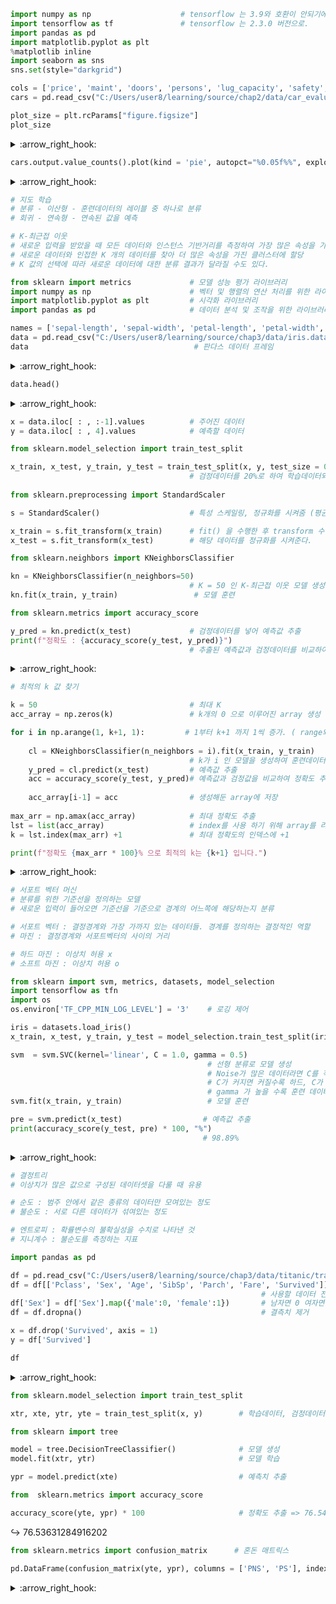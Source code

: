 ```python
import numpy as np                    # tensorflow 는 3.9와 호환이 안되기에 3.8버전으로.
import tensorflow as tf               # tensorflow 는 2.3.0 버전으로.
import pandas as pd
import matplotlib.pyplot as plt
%matplotlib inline
import seaborn as sns
sns.set(style="darkgrid")
```

```python
cols = ['price', 'maint', 'doors', 'persons', 'lug_capacity', 'safety', 'output']
cars = pd.read_csv("C:/Users/user8/learning/source/chap2/data/car_evaluation.csv", names = cols, header=None)

plot_size = plt.rcParams["figure.figsize"]
plot_size
```

<details>
<summary> :arrow_right_hook: </summary>
  
  [6.4, 4.8]
</details>

```python
cars.output.value_counts().plot(kind = 'pie', autopct="%0.05f%%", explode = (0.05,0.05,0.05,0.05))
```

<details>
<summary> :arrow_right_hook: </summary>

![output_14_1](https://user-images.githubusercontent.com/95046369/198939913-7fe8a53f-591d-4aac-86f2-b1aafc13ad9b.png)

</details>

```python
# 지도 학습
# 분류 - 이산형 - 훈련데이터의 레이블 중 하나로 분류
# 회귀 - 연속형 - 연속된 값을 예측
```

```python
# K-최근접 이웃
# 새로운 입력을 받았을 때 모든 데이터와 인스턴스 기반거리를 측정하여 가장 많은 속성을 가진 클러스터에 할당하는 분류
# 새로운 데이터와 인접한 K 개의 데이터를 찾아 더 많은 속성을 가진 클러스터에 할당
# K 값의 선택에 따라 새로운 데이터에 대한 분류 결과가 달라질 수도 있다.
```

```python
from sklearn import metrics             # 모델 성능 평가 라이브러리
import numpy as np                      # 벡터 및 행렬의 연산 처리를 위한 라이브러리
import matplotlib.pyplot as plt         # 시각화 라이브러리
import pandas as pd                     # 데이터 분석 및 조작을 위한 라이브러리
```

```python
names = ['sepal-length', 'sepal-width', 'petal-length', 'petal-width', 'class']
data = pd.read_csv("C:/Users/user8/learning/source/chap3/data/iris.data", names=names)
data                                     # 판다스 데이터 프레임
```
<details>
<summary> :arrow_right_hook: </summary>
  
<div>

<table border="1" class="dataframe">
  <thead>
    <tr style="text-align: right;">
      <th></th>
      <th>sepal-length</th>
      <th>sepal-width</th>
      <th>petal-length</th>
      <th>petal-width</th>
      <th>class</th>
    </tr>
  </thead>
  <tbody>
    <tr>
      <th>0</th>
      <td>5.1</td>
      <td>3.5</td>
      <td>1.4</td>
      <td>0.2</td>
      <td>Iris-setosa</td>
    </tr>
    <tr>
      <th>1</th>
      <td>4.9</td>
      <td>3.0</td>
      <td>1.4</td>
      <td>0.2</td>
      <td>Iris-setosa</td>
    </tr>
    <tr>
      <th>2</th>
      <td>4.7</td>
      <td>3.2</td>
      <td>1.3</td>
      <td>0.2</td>
      <td>Iris-setosa</td>
    </tr>
    <tr>
      <th>3</th>
      <td>4.6</td>
      <td>3.1</td>
      <td>1.5</td>
      <td>0.2</td>
      <td>Iris-setosa</td>
    </tr>
    <tr>
      <th>4</th>
      <td>5.0</td>
      <td>3.6</td>
      <td>1.4</td>
      <td>0.2</td>
      <td>Iris-setosa</td>
    </tr>
    <tr>
      <th>...</th>
      <td>...</td>
      <td>...</td>
      <td>...</td>
      <td>...</td>
      <td>...</td>
    </tr>
    <tr>
      <th>145</th>
      <td>6.7</td>
      <td>3.0</td>
      <td>5.2</td>
      <td>2.3</td>
      <td>Iris-virginica</td>
    </tr>
    <tr>
      <th>146</th>
      <td>6.3</td>
      <td>2.5</td>
      <td>5.0</td>
      <td>1.9</td>
      <td>Iris-virginica</td>
    </tr>
    <tr>
      <th>147</th>
      <td>6.5</td>
      <td>3.0</td>
      <td>5.2</td>
      <td>2.0</td>
      <td>Iris-virginica</td>
    </tr>
    <tr>
      <th>148</th>
      <td>6.2</td>
      <td>3.4</td>
      <td>5.4</td>
      <td>2.3</td>
      <td>Iris-virginica</td>
    </tr>
    <tr>
      <th>149</th>
      <td>5.9</td>
      <td>3.0</td>
      <td>5.1</td>
      <td>1.8</td>
      <td>Iris-virginica</td>
    </tr>
  </tbody>
</table>
</div>

</details>

```python
data.head()
```

<details>
<summary> :arrow_right_hook: </summary>
  
<div>

<table border="1" class="dataframe">
  <thead>
    <tr style="text-align: right;">
      <th></th>
      <th>sepal-length</th>
      <th>sepal-width</th>
      <th>petal-length</th>
      <th>petal-width</th>
      <th>class</th>
    </tr>
  </thead>
  <tbody>
    <tr>
      <th>0</th>
      <td>5.1</td>
      <td>3.5</td>
      <td>1.4</td>
      <td>0.2</td>
      <td>Iris-setosa</td>
    </tr>
    <tr>
      <th>1</th>
      <td>4.9</td>
      <td>3.0</td>
      <td>1.4</td>
      <td>0.2</td>
      <td>Iris-setosa</td>
    </tr>
    <tr>
      <th>2</th>
      <td>4.7</td>
      <td>3.2</td>
      <td>1.3</td>
      <td>0.2</td>
      <td>Iris-setosa</td>
    </tr>
    <tr>
      <th>3</th>
      <td>4.6</td>
      <td>3.1</td>
      <td>1.5</td>
      <td>0.2</td>
      <td>Iris-setosa</td>
    </tr>
    <tr>
      <th>4</th>
      <td>5.0</td>
      <td>3.6</td>
      <td>1.4</td>
      <td>0.2</td>
      <td>Iris-setosa</td>
    </tr>
  </tbody>
</table>
</div>

</details>

```python
x = data.iloc[ : , :-1].values          # 주어진 데이터
y = data.iloc[ : , 4].values            # 예측할 데이터
```

```python
from sklearn.model_selection import train_test_split

x_train, x_test, y_train, y_test = train_test_split(x, y, test_size = 0.20)
                                        # 검정데이터를 20%로 하여 학습데이터와 검정데이터를 분리해준다.
                                        
from sklearn.preprocessing import StandardScaler

s = StandardScaler()                    # 특성 스케일링, 정규화를 시켜줌 (평균 = 0, 표준편차 = 1 )

x_train = s.fit_transform(x_train)      # fit() 을 수행한 후 transform 수행 해줌.
x_test = s.fit_transform(x_test)        # 해당 데이터를 정규화를 시켜준다.
```

```python
from sklearn.neighbors import KNeighborsClassifier

kn = KNeighborsClassifier(n_neighbors=50)
                                        # K = 50 인 K-최근접 이웃 모델 생성
kn.fit(x_train, y_train)                 # 모델 훈련
```

```python
from sklearn.metrics import accuracy_score

y_pred = kn.predict(x_test)             # 검정데이터를 넣어 예측값 추출
print(f"정확도 : {accuracy_score(y_test, y_pred)}")
                                        # 추출된 예측값과 검정데이터를 비교하여 정확도 출력
```

<details>
<summary> :arrow_right_hook: </summary>
  
  정확도 : 0.9
</details>  
  
```python
# 최적의 k 값 찾기
```

```python
k = 50                                  # 최대 K
acc_array = np.zeros(k)                 # k개의 0 으로 이루어진 array 생성

for i in np.arange(1, k+1, 1):         # 1부터 k+1 까지 1씩 증가. ( range와 같은 기능을 하지만 range와 달리 실수도 지원 )
    
    cl = KNeighborsClassifier(n_neighbors = i).fit(x_train, y_train)
                                        # k가 i 인 모델을 생성하여 훈련데이터로 모델 훈련
    y_pred = cl.predict(x_test)         # 예측값 추출
    acc = accuracy_score(y_test, y_pred)# 예측값과 검정값을 비교하여 정확도 추출
    
    acc_array[i-1] = acc                # 생성해둔 array에 저장
    
max_arr = np.amax(acc_array)            # 최대 정확도 추출
lst = list(acc_array)                   # index를 사용 하기 위해 array를 리스트로 변환
k = lst.index(max_arr) +1               # 최대 정확도의 인덱스에 +1

print(f"정확도 {max_arr * 100}% 으로 최적의 k는 {k+1} 입니다.")
```

<details>
<summary> :arrow_right_hook: </summary>
  
  정확도 100.0% 으로 최적의 k는 3 입니다.
</details>

```python
# 서포트 벡터 머신
# 분류를 위한 기준선을 정의하는 모델
# 새로운 입력이 들어오면 기준선을 기준으로 경계의 어느쪽에 해당하는지 분류
```

```python
# 서포트 벡터 : 결정경계와 가장 가까지 있는 데이터들. 경계를 정의하는 결정적인 역할
# 마진 : 결정경계와 서포트벡터의 사이의 거리
```

```python
# 하드 마진 : 이상치 허용 x
# 소프트 마진 : 이상치 허용 o
```

```python
from sklearn import svm, metrics, datasets, model_selection
import tensorflow as tfn
import os
os.environ['TF_CPP_MIN_LOG_LEVEL'] = '3'    # 로깅 제어
```

```python
iris = datasets.load_iris()
x_train, x_test, y_train, y_test = model_selection.train_test_split(iris.data, iris.target, test_size = 0.6, random_state = 42)
```

```python
svm  = svm.SVC(kernel='linear', C = 1.0, gamma = 0.5)
                                            # 선형 분류로 모델 생성
                                            # Noise가 많은 데이터라면 C를 작게, Noise가 별로 없는 데이터라면 C를 크게
                                            # C가 커지면 커질수록 하드, C가 작아질수록 소프트
                                            # gamma 가 높을 수록 훈련 데이터에 민감하게 반응 -> 높으면 결정경계가 곡선 형태를 띈다.
svm.fit(x_train, y_train)                   # 모델 훈련
```

```python
pre = svm.predict(x_test)                  # 예측값 추출
print(accuracy_score(y_test, pre) * 100, "%")
                                           # 98.89%
```

<details>
<summary> :arrow_right_hook: </summary>
  
  98.88888888888889 %
</details>

```python
# 결정트리
# 이상치가 많은 값으로 구성된 데이터셋을 다룰 때 유용
```

```python
# 순도 : 범주 안에서 같은 종류의 데이터만 모여있는 정도
# 불순도 : 서로 다른 데이터가 섞여있는 정도
```

```python
# 엔트로피 : 확률변수의 불확실성을 수치로 나타낸 것
# 지니계수 : 불순도를 측정하는 지표
```

```python
import pandas as pd
```

```python
df = pd.read_csv("C:/Users/user8/learning/source/chap3/data/titanic/train.csv", index_col = "PassengerId")
df = df[['Pclass', 'Sex', 'Age', 'SibSp', 'Parch', 'Fare', 'Survived']]
                                                        # 사용할 데이터 전처리
df['Sex'] = df['Sex'].map({'male':0, 'female':1})       # 남자면 0 여자면 1
df = df.dropna()                                        # 결측치 제거

x = df.drop('Survived', axis = 1)                       
y = df['Survived']                                      

df
```

<details>
<summary> :arrow_right_hook: </summary>
  
<div>

<table border="1" class="dataframe">
  <thead>
    <tr style="text-align: right;">
      <th></th>
      <th>Pclass</th>
      <th>Sex</th>
      <th>Age</th>
      <th>SibSp</th>
      <th>Parch</th>
      <th>Fare</th>
      <th>Survived</th>
    </tr>
    <tr>
      <th>PassengerId</th>
      <th></th>
      <th></th>
      <th></th>
      <th></th>
      <th></th>
      <th></th>
      <th></th>
    </tr>
  </thead>
  <tbody>
    <tr>
      <th>1</th>
      <td>3</td>
      <td>0</td>
      <td>22.0</td>
      <td>1</td>
      <td>0</td>
      <td>7.2500</td>
      <td>0</td>
    </tr>
    <tr>
      <th>2</th>
      <td>1</td>
      <td>1</td>
      <td>38.0</td>
      <td>1</td>
      <td>0</td>
      <td>71.2833</td>
      <td>1</td>
    </tr>
    <tr>
      <th>3</th>
      <td>3</td>
      <td>1</td>
      <td>26.0</td>
      <td>0</td>
      <td>0</td>
      <td>7.9250</td>
      <td>1</td>
    </tr>
    <tr>
      <th>4</th>
      <td>1</td>
      <td>1</td>
      <td>35.0</td>
      <td>1</td>
      <td>0</td>
      <td>53.1000</td>
      <td>1</td>
    </tr>
    <tr>
      <th>5</th>
      <td>3</td>
      <td>0</td>
      <td>35.0</td>
      <td>0</td>
      <td>0</td>
      <td>8.0500</td>
      <td>0</td>
    </tr>
    <tr>
      <th>...</th>
      <td>...</td>
      <td>...</td>
      <td>...</td>
      <td>...</td>
      <td>...</td>
      <td>...</td>
      <td>...</td>
    </tr>
    <tr>
      <th>886</th>
      <td>3</td>
      <td>1</td>
      <td>39.0</td>
      <td>0</td>
      <td>5</td>
      <td>29.1250</td>
      <td>0</td>
    </tr>
    <tr>
      <th>887</th>
      <td>2</td>
      <td>0</td>
      <td>27.0</td>
      <td>0</td>
      <td>0</td>
      <td>13.0000</td>
      <td>0</td>
    </tr>
    <tr>
      <th>888</th>
      <td>1</td>
      <td>1</td>
      <td>19.0</td>
      <td>0</td>
      <td>0</td>
      <td>30.0000</td>
      <td>1</td>
    </tr>
    <tr>
      <th>890</th>
      <td>1</td>
      <td>0</td>
      <td>26.0</td>
      <td>0</td>
      <td>0</td>
      <td>30.0000</td>
      <td>1</td>
    </tr>
    <tr>
      <th>891</th>
      <td>3</td>
      <td>0</td>
      <td>32.0</td>
      <td>0</td>
      <td>0</td>
      <td>7.7500</td>
      <td>0</td>
    </tr>
  </tbody>
</table>
<p>714 rows × 7 columns</p>
</div>

</details>

```python
from sklearn.model_selection import train_test_split

xtr, xte, ytr, yte = train_test_split(x, y)        # 학습데이터, 검정데이터 생성
```

```python
from sklearn import tree

model = tree.DecisionTreeClassifier()              # 모델 생성
model.fit(xtr, ytr)                                # 모델 학습
```

```python
ypr = model.predict(xte)                           # 예측치 추출
```

```python
from  sklearn.metrics import accuracy_score

accuracy_score(yte, ypr) * 100                     # 정확도 추출 => 76.54 %
```

:arrow_right_hook:    76.53631284916202

```python
from sklearn.metrics import confusion_matrix      # 혼돈 매트릭스

pd.DataFrame(confusion_matrix(yte, ypr), columns = ['PNS', 'PS'], index = ["TNS", "TS"])
```
<details>
<summary> :arrow_right_hook: </summary>
  
<div>

<table border="1" class="dataframe">
  <thead>
    <tr style="text-align: right;">
      <th></th>
      <th>PNS</th>
      <th>PS</th>
    </tr>
  </thead>
  <tbody>
    <tr>
      <th>TNS</th>
      <td>79</td>
      <td>21</td>
    </tr>
    <tr>
      <th>TS</th>
      <td>21</td>
      <td>58</td>
    </tr>
  </tbody>
</table>
</div>

</details>

